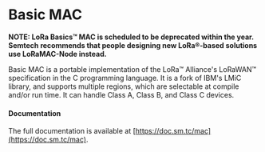 # Basic MAC

**NOTE:
LoRa Basics™ MAC is scheduled to be deprecated within the year.
Semtech recommends that people designing new LoRa®-based solutions use LoRaMAC-Node instead.**

Basic MAC is a portable implementation of the LoRa™ Alliance's LoRaWAN™
specification in the C programming language. It is a fork of IBM's LMiC
library, and supports multiple regions, which are selectable at compile and/or
run time. It can handle Class A, Class B, and Class C devices.

#### Documentation

The full documentation is available at
[https://doc.sm.tc/mac](https://doc.sm.tc/mac).
